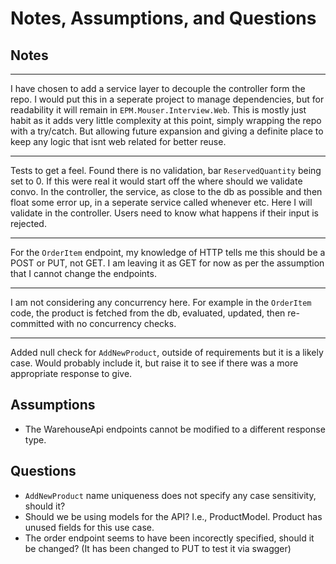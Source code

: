 # Notes, Assumptions, and Questions

## Notes
---

I have chosen to add a service layer to decouple the controller form the repo.
I would put this in a seperate project to manage dependencies, but for readability it will remain in `EPM.Mouser.Interview.Web`.
This is mostly just habit as it adds very little complexity at this point, simply wrapping the repo with a try/catch. But allowing future expansion and giving a definite place to keep any logic that isnt web related for better reuse.

---

Tests to get a feel.
Found there is no validation, bar `ReservedQuantity` being set to 0.
If this were real it would start off the where should we validate convo. In the controller, the service, as close to the db as possible and then float some error up, in a seperate service called whenever etc.
Here I will validate in the controller. Users need to know what happens if their input is rejected.

---

For the `OrderItem` endpoint, my knowledge of HTTP tells me this should be a POST or PUT, not GET.
I am leaving it as GET for now as per the assumption that I cannot change the endpoints.

---

I am not considering any concurrency here.
For example in the `OrderItem` code, the product is fetched from the db, evaluated, updated, then re-committed with no concurrency checks.

---

Added null check for `AddNewProduct`, outside of requirements but it is a likely case. Would probably include it, but raise it to see if there was a more appropriate response to give.

## Assumptions
- The WarehouseApi endpoints cannot be modified to a different response type.

## Questions
- `AddNewProduct` name uniqueness does not specify any case sensitivity, should it?
- Should we be using models for the API? I.e., ProductModel. Product has unused fields for this use case.
- The order endpoint seems to have been incorectly specified, should it be changed? (It has been changed to PUT to test it via swagger)